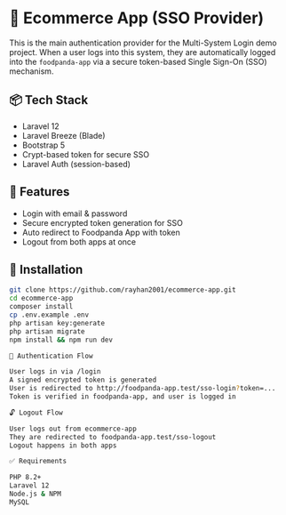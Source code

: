 # 🛒 Ecommerce App (SSO Provider)
This is the main authentication provider for the Multi-System Login demo project. When a user logs into this system, they are automatically logged into the `foodpanda-app` via a secure token-based Single Sign-On (SSO) mechanism.

## 📦 Tech Stack

- Laravel 12
- Laravel Breeze (Blade)
- Bootstrap 5
- Crypt-based token for secure SSO
- Laravel Auth (session-based)

## 🚀 Features

- Login with email & password
- Secure encrypted token generation for SSO
- Auto redirect to Foodpanda App with token
- Logout from both apps at once

## 🔧 Installation

```bash
git clone https://github.com/rayhan2001/ecommerce-app.git
cd ecommerce-app
composer install
cp .env.example .env
php artisan key:generate
php artisan migrate
npm install && npm run dev

🔐 Authentication Flow

User logs in via /login
A signed encrypted token is generated
User is redirected to http://foodpanda-app.test/sso-login?token=...
Token is verified in foodpanda-app, and user is logged in

🔓 Logout Flow

User logs out from ecommerce-app
They are redirected to foodpanda-app.test/sso-logout
Logout happens in both apps

✅ Requirements

PHP 8.2+
Laravel 12
Node.js & NPM
MySQL
